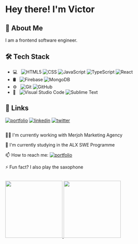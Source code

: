 # Hey there! I'm Victor


## 🚀 About Me
I am a frontend software engineer.

## 🛠 Tech Stack

- 💻 &nbsp;
  ![HTML5](https://img.shields.io/badge/-HTML5-333333?style=flat&logo=HTML5)
  ![CSS](https://img.shields.io/badge/-CSS-333333?style=flat&logo=CSS3&logoColor=1572B6)
  ![JavaScript](https://img.shields.io/badge/-JavaScript-333333?style=flat&logo=Javascript)
  ![TypeScript](https://img.shields.io/badge/-TypeScript-333333?style=flat&logo=Typescript)
  ![React](https://img.shields.io/badge/-React-333333?style=flat&logo=react)
- 🛢 &nbsp;
  ![Firebase](https://img.shields.io/badge/-Firebase-333333?style=flat&logo=firebase)
  ![MongoDB](https://img.shields.io/badge/-MongoDB-333333?style=flat&logo=mongodb)
- ⚙️ &nbsp;
  ![Git](https://img.shields.io/badge/-Git-333333?style=flat&logo=git)
  ![GitHub](https://img.shields.io/badge/-GitHub-333333?style=flat&logo=github)
- 🔧 &nbsp;
  ![Visual Studio Code](https://img.shields.io/badge/-Visual%20Studio%20Code-333333?style=flat&logo=visual-studio-code&logoColor=007ACC)
  ![Sublime Text](https://img.shields.io/badge/-Sublime%20Text-333333?style=flat&logo=sublimetext)
## 🔗 Links
[![portfolio](https://img.shields.io/badge/my_portfolio-000?style=for-the-badge&logo=ko-fi&logoColor=white)](https://victoribironke.netlify.app)
[![linkedin](https://img.shields.io/badge/linkedin-0A66C2?style=for-the-badge&logo=linkedin&logoColor=white)](https://www.linkedin.com/in/victor-ibironke)
[![twitter](https://img.shields.io/badge/twitter-1DA1F2?style=for-the-badge&logo=twitter&logoColor=white)](https://twitter.com/victoribironke_)


## 

👩‍💻 I'm currently working with Merjoh Marketing Agency

🧠 I'm currently studying in the ALX SWE Programme

📫 How to reach me: [![portfolio](https://img.shields.io/badge/my_portfolio-000?style=for-the-badge&logo=ko-fi&logoColor=white)](https://victoribironke.netlify.app)

⚡️ Fun fact? I also play the saxophone

## 
<a href="https://github.com/Nalito">
  <img height="180em" src="https://github-readme-stats.vercel.app/api?username=victoribironke&theme=buefy&show_icons=true" />
  <img height="180em" src="https://github-readme-stats.vercel.app/api/top-langs/?username=victoribironke&theme=buefy&layout=compact" />
</a>
